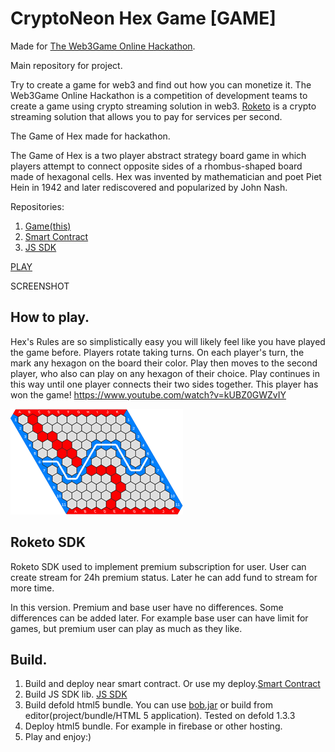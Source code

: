 

# CryptoNeon Hex Game [GAME]
Made for [The Web3Game Online Hackathon](https://roketo.notion.site/The-Web3Game-Online-Hackathon-84fabf42829d44bba1045bb6ce001923).

Main repository for project. 

Try to create a game for web3 and find out how you can monetize it. The Web3Game Online Hackathon is a competition of development teams to create a game using crypto streaming solution in web3. [Roketo](https://roke.to/)  is a crypto streaming solution that allows you to pay for services per second.

The Game of Hex made for hackathon.

The Game of Hex is a two player abstract strategy board game in which players attempt to connect opposite sides of a rhombus-shaped board made of hexagonal cells. Hex was invented by mathematician and poet Piet Hein in 1942 and later rediscovered and popularized by John Nash.

Repositories:
 1. [Game(this)](https://github.com/d954mas/hackathon-rocketo-game)
 2. [Smart Contract](https://github.com/d954mas/hackathon-rocketo-backend)
 3. [JS SDK](https://github.com/d954mas/hackathon-roketo-sdk)

[PLAY](https://cryptoneonhex.web.app/)

SCREENSHOT

## How to play.

Hex's Rules are so simplistically easy you will likely feel like you have played the game before. Players rotate taking turns. On each player's turn, the mark any hexagon on the board their color. Play then moves to the second player, who also can play on any hexagon of their choice. Play continues in this way until one player connects their two sides together. This player has won the game!
https://www.youtube.com/watch?v=kUBZ0GWZvIY

![hex_rules.png](https://github.com/d954mas/hackathon-rocketo-game/blob/master/_docs/hex_rules.png)
## Roketo SDK
Roketo SDK used to implement premium subscription for user. User can create stream for 24h premium status. Later he can add fund to stream for more time.

In this version. Premium and base user have no differences. Some differences can be added later. For example base user can have limit for games, but premium user can play as much as they like.


## Build.
 1. Build and deploy near smart contract. Or use my deploy.[Smart Contract](https://github.com/d954mas/hackathon-rocketo-backend)
 2. Build JS SDK lib. [JS SDK](https://github.com/d954mas/hackathon-roketo-sdk)
 3. Build defold html5 bundle. You can use [bob.jar](https://defold.com/manuals/bob/) or build from editor(project/bundle/HTML 5 application). Tested on defold 1.3.3
 4. Deploy html5 bundle. For example in firebase or other hosting.
 5. Play and enjoy:)



